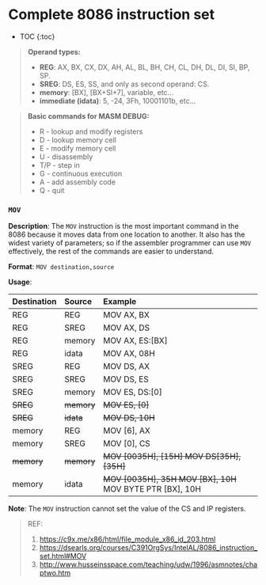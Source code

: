 # Complete 8086 instruction set
* TOC
{:toc}

> **Operand types:**
> - **REG**: AX, BX, CX, DX, AH, AL, BL, BH, CH, CL, DH, DL, DI, SI, BP, SP.
> - **SREG**: DS, ES, SS, and only as second operand: CS.
> - **memory**: [BX], [BX+SI+7], variable, etc...
> - **immediate (idata)**: 5, -24, 3Fh, 10001101b, etc...

> **Basic commands for MASM DEBUG:**
> - R - lookup and modify registers
> - D - lookup memory cell
> - E - modify memory cell
> - U - disassembly
> - T/P - step in
> - G - continuous execution
> - A - add assembly code
> - Q - quit

### `MOV`
**Description**: The `MOV` instruction is the most important command in the 8086 because it moves data from one location to another. It also has the widest variety of parameters; so if the assembler programmer can use `MOV` effectively, the rest of the commands are easier to understand.

**Format**: `MOV destination,source`

**Usage**:

| Destination | Source     | Example                                                   |
|:------------|:-----------|:----------------------------------------------------------|
| REG         | REG        | MOV AX, BX                                                |
| REG         | SREG       | MOV AX, DS                                                |
| REG         | memory     | MOV AX, ES:[BX]                                           |
| REG         | idata      | MOV AX, 08H                                               |
| SREG        | REG        | MOV DS, AX                                                |
| SREG        | SREG       | MOV DS, ES                                                |
| SREG        | memory     | MOV ES, DS:[0]                                            |
| ~~SREG~~    | ~~memory~~ | ~~MOV ES, [0]~~                                           |
| ~~SREG~~    | ~~idata~~  | ~~MOV DS, 10H~~                                           |
| memory      | REG        | MOV [6], AX                                               |
| memory      | SREG       | MOV [0], CS                                               |
| ~~memory~~  | ~~memory~~ | ~~MOV [0035H], [15H] MOV DS[35H], [35H]~~                 |
| memory      | idata      | ~~MOV [0035H], 35H MOV [BX], 10H~~ MOV BYTE PTR [BX], 10H |

**Note**: The `MOV` instruction cannot set the value of the CS and IP registers.

> REF:
> 1. https://c9x.me/x86/html/file_module_x86_id_203.html
> 2. https://dsearls.org/courses/C391OrgSys/IntelAL/8086_instruction_set.html#MOV
> 3. http://www.husseinsspace.com/teaching/udw/1996/asmnotes/chaptwo.htm
